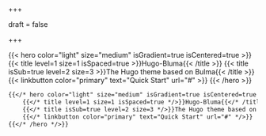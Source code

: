+++

draft = false

+++

{{< hero color="light" size="medium" isGradient=true isCentered=true >}}
    {{< title level=1 size=1 isSpaced=true >}}Hugo-Bluma{{< /title >}}
    {{< title isSub=true level=2 size=3 >}}The Hugo theme based on Bulma{{< /title >}}
    {{< linkbutton color="primary" text="Quick Start" url="#" >}}
{{< /hero >}}


```markdown
{{</* hero color="light" size="medium" isGradient=true isCentered=true */>}}
    {{</* title level=1 size=1 isSpaced=true */>}}Hugo-Bluma{{</* /title */>}}
    {{</* title isSub=true level=2 size=3 */>}}The Hugo theme based on Bulma{{</* /title */>}}
    {{</* linkbutton color="primary" text="Quick Start" url="#" */>}}
{{</* /hero */>}}
```
